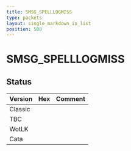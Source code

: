 ```yaml
---
title: SMSG_SPELLLOGMISS
type: packets
layout: single_markdown_in_list
position: 588
---
```


# SMSG_SPELLLOGMISS

## Status

Version | Hex | Comment
---------- | ---------- | ---------- 
Classic |  |  
TBC |  |  
WotLK |  |  
Cata |  |  
